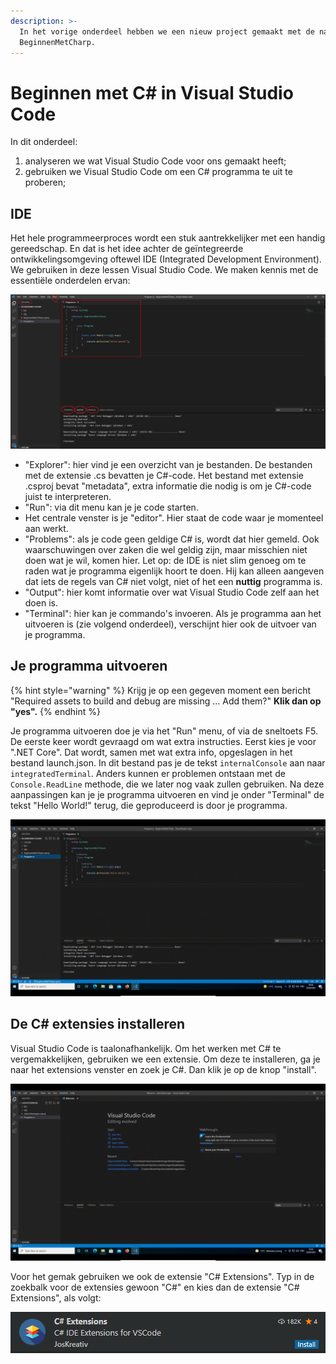 ```yaml
---
description: >-
  In het vorige onderdeel hebben we een nieuw project gemaakt met de naam
  BeginnenMetCharp.
---
```


# Beginnen met C\# in Visual Studio Code

In dit onderdeel:

1. analyseren we wat Visual Studio Code voor ons gemaakt heeft;
2. gebruiken we Visual Studio Code om een C\# programma te uit te proberen;

## **IDE**

Het hele programmeerproces wordt een stuk aantrekkelijker met een handig gereedschap. En dat is het idee achter de geïntegreerde ontwikkelingsomgeving oftewel IDE \(Integrated Development Environment\). We gebruiken in deze lessen Visual Studio Code. We maken kennis met de essentiële onderdelen ervan:

![Onderdelen van de IDE](../../.gitbook/assets/screenshot-from-2021-09-20-09-27-12.png)

* "Explorer": hier vind je een overzicht van je bestanden. De bestanden met de extensie .cs bevatten je C\#-code. Het bestand met extensie .csproj bevat "metadata", extra informatie die nodig is om je C\#-code juist te interpreteren.
* "Run": via dit menu kan je je code starten.
* Het centrale venster is je "editor". Hier staat de code waar je momenteel aan werkt.
* "Problems": als je code geen geldige C\# is, wordt dat hier gemeld. Ook waarschuwingen over zaken die wel geldig zijn, maar misschien niet doen wat je wil, komen hier. Let op: de IDE is niet slim genoeg om te raden wat je programma eigenlijk hoort te doen. Hij kan alleen aangeven dat iets de regels van C\# niet volgt, niet of het een **nuttig** programma is.
* "Output": hier komt informatie over wat Visual Studio Code zelf aan het doen is.
* "Terminal": hier kan je commando's invoeren. Als je programma aan het uitvoeren is \(zie volgend onderdeel\), verschijnt hier ook de uitvoer van je programma.

## Je programma uitvoeren

{% hint style="warning" %}
Krijg je op een gegeven moment een bericht "Required assets to build and debug are missing ... Add them?" **Klik dan op "yes".** 
{% endhint %}

Je programma uitvoeren doe je via het "Run" menu, of via de sneltoets F5. De eerste keer wordt gevraagd om wat extra instructies. Eerst kies je voor ".NET Core". Dat wordt, samen met wat extra info, opgeslagen in het bestand launch.json. In dit bestand pas je de tekst `internalConsole` aan naar `integratedTerminal`. Anders kunnen er problemen ontstaan met de `Console.ReadLine` methode, die we later nog vaak zullen gebruiken. Na deze aanpassingen kan je je programma uitvoeren en vind je onder "Terminal" de tekst "Hello World!" terug, die geproduceerd is door je programma.

![De eerste maal een programma uitvoeren.](../../.gitbook/assets/run-project.gif)

## De C\# extensies installeren

Visual Studio Code is taalonafhankelijk. Om het werken met C\# te vergemakkelijken, gebruiken we een extensie. Om deze te installeren, ga je naar het extensions venster en zoek je C\#. Dan klik je op de knop "install".

![](../../.gitbook/assets/installatie-extensie.gif)

Voor het gemak gebruiken we ook de extensie "C\# Extensions". Typ in de zoekbalk voor de extensies gewoon "C\#" en kies dan de extensie "C\# Extensions", als volgt:

![](../../.gitbook/assets/screenshot-from-2021-09-20-10-32-39.png)

